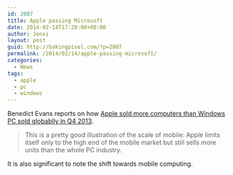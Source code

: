 ```yaml
---
id: 2007
title: Apple passing Microsoft
date: 2014-02-14T17:29:00+00:00
author: Jenxi
layout: post
guid: http://bakingpixel.com/?p=2007
permalink: /2014/02/14/apple-passing-microsoft/
categories:
  - News
tags:
  - apple
  - pc
  - windows
---
```

Benedict Evans reports on how [Apple sold more computers than Windows PC sold globablly in Q4 2013](http://ben-evans.com/benedictevans/2014/2/12/apple-passes-microsoft).

> This is a pretty good illustration of the scale of mobile: Apple limits itself only to the high end of the mobile market but still sells more units than the whole PC industry. 

It is also significant to note the shift towards mobile computing.